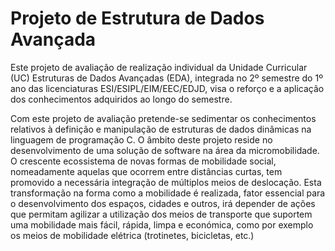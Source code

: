 # Projeto de Estrutura de Dados Avançada

Este projeto de avaliação de realização individual da Unidade Curricular (UC) Estruturas de Dados Avançadas
(EDA), integrada no 2º semestre do 1º ano das licenciaturas ESI/ESIPL/EIM/EEC/EDJD, visa o reforço e a aplicação
dos conhecimentos adquiridos ao longo do semestre.


Com este projeto de avaliação pretende-se sedimentar os conhecimentos relativos à definição e manipulação de
estruturas de dados dinâmicas na linguagem de programação C.
O âmbito deste projeto reside no desenvolvimento de uma solução de software na área da micromobilidade. O
crescente ecossistema de novas formas de mobilidade social, nomeadamente aquelas que ocorrem entre distâncias
curtas, tem promovido a necessária integração de múltiplos meios de deslocação. Esta transformação na forma como
a mobilidade é realizada, fator essencial para o desenvolvimento dos espaços, cidades e outros, irá depender de ações
que permitam agilizar a utilização dos meios de transporte que suportem uma mobilidade mais fácil, rápida, limpa
e económica, como por exemplo os meios de mobilidade elétrica (trotinetes, bicicletas, etc.)

